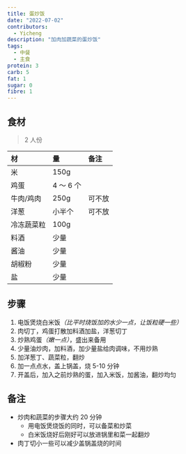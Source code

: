 ```yaml
---
title: 蛋炒饭
date: "2022-07-02"
contributors:
  - Yicheng
description: "加肉加蔬菜的蛋炒饭"
tags:
  - 中餐
  - 主食
protein: 3
carb: 5
fat: 1
sugar: 0
fibre: 1
---
```


## 食材

> 2 人份

| 材         | 量        | 备注   |
| :--------- | :-------- | :----- |
| 米         | 150g      |        |
| 鸡蛋       | 4 ～ 6 个 |        |
| 牛肉/鸡肉  | 250g      | 可不放 |
| 洋葱       | 小半个    | 可不放 |
| 冷冻蔬菜粒 | 100g      |        |
| 料酒       | 少量      |        |
| 酱油       | 少量      |        |
| 胡椒粉     | 少量      |        |
| 盐         | 少量      |        |

## 步骤

1. 电饭煲烧白米饭<em>（比平时烧饭加的水少一点，让饭粒硬一些）</em>
2. 肉切丁，鸡蛋打散加料酒加盐，洋葱切丁
3. 炒熟鸡蛋<em>（嫩一点）</em>，盛出来备用
4. 少量油炒肉，加料酒，加少量盐给肉调味，不用炒熟
5. 加洋葱丁、蔬菜粒，翻炒
6. 加一点点水，盖上锅盖，烧 5-10 分钟
7. 开盖后，加入之前炒熟的蛋，加入米饭，加酱油，翻炒均匀

## 备注

- 炒肉和蔬菜的步骤大约 20 分钟
  - 用电饭煲烧饭的同时，可以备菜和炒菜
  - 白米饭烧好后刚好可以放进锅里和菜一起翻炒
- 肉丁切小一些可以减少盖锅盖烧的时间
